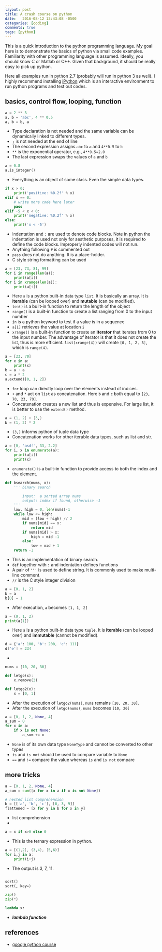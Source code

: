 ```yaml
---
layout: post
title: A crash course on python
date:   2016-08-12 13:43:08 -0500
categories: [coding]
comments: true
tags: [python]
---
```


This is a quick introduction to the python programming language. 
My goal here is to demonstrate the basics of python via small code examples.
Familiarity with other programming language is assumed. Ideally, you should know C or Matlab or C++. Given that background, it should be really easy to pick up python.

Here all examples run in python 2.7 (probably will run in python 3 as well).
I highly recommend installing [iPython](https://en.wikipedia.org/wiki/IPython) which is an interactive environment to run python programs and test out codes.

## basics, control flow, looping, function

```python
a = 2 ** 3
a, b = 'abc', 4 ** 0.5
a, b = b, a
```
* Type declaration is not needed and the same variable can be dynamically linked to different types.
* `;` is not needed at the end of line
* The second expression assigns `abc` to `a` and `4**0.5` to `b`
* `**` is the exponential operator, e.g., `4**0.5=2.0`
* The last expression swaps the values of `a` and `b`

```python
a = 0.8
a.is_integer()
```
* Everything is an object of some class. Even the simple data types.

```python
if x > 0:
    print('positive: %0.2f' % x)
elif x == 0:
    # write more code here later
    pass
elif -5 < x < 0:
    print('negative: %0.2f' % x)
else:
    print('x < -5')
```
* Indentation and `:` are used to denote code blocks. 
Note in python the indentation is used not only for aesthetic purposes, it is required to define the code blocks.
Improperly indented codes will not run.
* Anything following `#` is commented out
* `pass` does not do anything. It is a place-holder.
* C style string formatting can be used

```python
a = [23, 73, 81, 99]
for i in range(len(a)):
    print(a[i])
for i in xrange(len(a)):
    print(a[i])
```
* Here `a` is a python built-in data type `list`.
It is basically an array. It is **iterable** (can be looped over) and **mutable** (can be modified).
* `len()` is a built-in function to return the length of the object
* `range()` is a built-in function to create a list ranging from 0 to the input number
* `in` is a python keyword to test if a value is in a sequence
* `a[i]` retrieves the value at location `i` 
* `xrange()` is a built-in function to create an **iterator** that iterates from 0 to the input number. The advantage of iterator is that it does not create the list, thus is more efficient. `list(xrange(4))` will create `[0, 1, 2, 3]`, which is `range(4)`.

```python
a = [23, 70]
for x in a:
    print(x)
b = a + a
c = a * 2
a.extend([0, 1, 2])
```
* `for` loop can directly loop over the elements instead of indices.
* `+` and `*` act on `list` as concatenation. Here `b` and `c` both equal to `[23, 70, 23, 70]`.
* Concatenation creates a new list and thus is expensive. For large list, it is better to use the `extend()` method.

```python
a = (1, 2) + (3,)
b = (1, 2) * 2
```
* `(3,)` informs python of tuple data type
* Concatenation works for other iterable data types, such as list and str. 

```python
a = [0, 'asdf', 33, 2.2]
for i, x in enumerate(a):
    print(a[i])
    print(x)
```
* `enumerate()` is a built-in function to provide access to both the index and the element.

```python
def bsearch(nums, x):
    ''' binary search

        input:  a sorted array nums
        output: index if found, otherwise -1
    '''
    low, high = 0, len(nums)-1
    while low <= high:
        mid = (low + high) // 2
        if nums[mid] == x:
            return mid
        if nums[mid] > x:
            high = mid -1
        else:
            low = mid + 1
    return -1
```
* This is an implementation of binary search.
* `def` together with `:` and indentation defines functions
* A pair of `'''` is used to define string. It is commonly used to make multi-line comment.
* `//` is the C style integer division

```python
a = [0, 1, 2]
b = a
b[0] = 1
```
* After execution, `a` becomes `[1, 1, 2]`

```python
a = (0, 1, 2)
print(a[1])
```
* Here `a` is a python built-in data type `tuple`. It is **iterable** (can be looped over) and **immutable** (cannot be modified). 

```python
d = {'a': 100, 'b': 200, 'c': 111}
d['e'] = 234
```
* 

```python
nums = [10, 20, 30]

def letgo(x):
    x.remove(2)

def letgo2(x):
    x = [0, 1]
```
* After the execution of `letgo2(nums)`, `nums` remains `[10, 20, 30]`. 
* After the execution of `letgo(nums)`, `nums` becomes `[10, 20]`

```python
a = [0, 1, 2, None, 4]
a_sum = 0
for x in a:
    if x is not None:
        a_sum += x
```
* `None` is of its own data type `NoneType` and cannot be converted to other types 
* `is` and `is not` should be used to compare variable to `None`
* `==` and `!=` compare the value whereas `is` and `is not` compare

## more tricks


```python
a = [0, 1, 2, None, 4]
a_sum = sum([x for x in a if x is not None])

# nested list comprehension 
b = [['a', 'b', 'c'], [0, 3, 9]]
flattened = [x for y in b for x in y]
```
* list comprehension
* 

```python
a = x if x>0 else 0
```
* This is the ternary expression in python.

```python
a = [(1,2), (3,4), (5,6)]
for i,j in a:
    print(i+j)
```
* The output is 3, 7, 11.

```python

sort()
sort(, key=)
```

```python
zip()
zip(*)
```

```python
lambda x:
```
* ***lambda function*** 

## references
* [google python course](https://developers.google.com/edu/python/)
